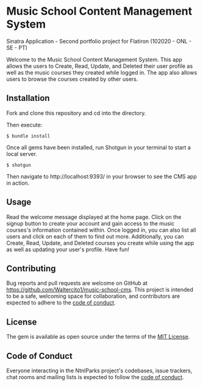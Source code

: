 # Music School Content Management System
Sinatra Application - Second portfolio project for Flatiron (102020 - ONL - SE - PT)

Welcome to the Music School Content Management System. This app allows the users to Create, Read, Update, and Deleted their user profile as well as the music courses they created while logged in. The app also allows users to browse the courses created by other users.

## Installation
Fork and clone this repository and cd into the directory.

Then execute:

    $ bundle install

Once all gems have been installed, run Shotgun in your terminal to start a local server.

    $ shotgun

Then navigate to http://localhost:9393/ in your browser to see the CMS app in action.

## Usage
Read the welcome message displayed at the home page. Click on the signup button to create your account and gain access to the music courses's information contained within. Once logged in, you can also list all users and click on each of them to find out more. Additionally, you can Create, Read, Update, and Deleted courses you create while using the app as well as updating your user's profile. Have fun!

## Contributing
Bug reports and pull requests are welcome on GitHub at https://github.com/Waltercito1/music-school-cms.
This project is intended to be a safe, welcoming space for collaboration, and contributors are expected to adhere to the [code of conduct](https://github.com/Waltercito1/music-school-cms/blob/master/CODE_OF_CONDUCT.md).

## License
The gem is available as open source under the terms of the [MIT License](https://github.com/Waltercito1/music-school-cms/blob/master/LICENSE).

## Code of Conduct
Everyone interacting in the NtnlParks project's codebases, issue trackers, chat rooms and mailing lists is expected to follow the [code of conduct](https://github.com/Waltercito1/music-school-cms/blob/master/CODE_OF_CONDUCT.md).

